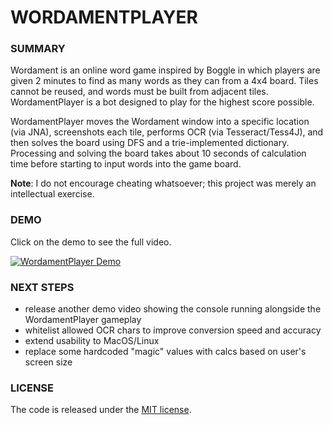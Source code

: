 # WORDAMENTPLAYER

### SUMMARY
Wordament is an online word game inspired by Boggle in which players are given 2 minutes to find as many words as they can from a 4x4 board. Tiles cannot be reused, and words must be built from adjacent tiles. WordamentPlayer is a bot designed to play for the highest score possible.

WordamentPlayer moves the Wordament window into a specific location (via JNA), screenshots each tile, performs OCR (via Tesseract/Tess4J), and then solves the board using DFS and a trie-implemented dictionary. Processing and solving the board takes about 10 seconds of calculation time before starting to input words into the game board. 

**Note**: I do not encourage cheating whatsoever; this project was merely an intellectual exercise.

### DEMO
Click on the demo to see the full video.

[![WordamentPlayer Demo](https://j.gifs.com/2k2LvA.gif)](https://www.youtube.com/watch?v=qaOtIU-mFYQ)

### NEXT STEPS
* release another demo video showing the console running alongside the WordamentPlayer gameplay
* whitelist allowed OCR chars to improve conversion speed and accuracy
* extend usability to MacOS/Linux
* replace some hardcoded "magic" values with calcs based on user's screen size

### LICENSE
The code is released under the [MIT license](https://github.com/akshaths/WordamentPlayer/blob/master/LICENSE).
